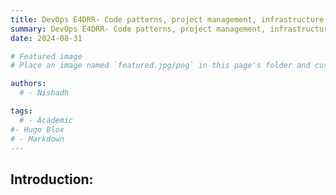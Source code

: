 ```yaml
---
title: DevOps E4DRR- Code patterns, project management, infrastructure, workflow 
summary: DevOps E4DRR- Code patterns, project management, infrastructure, workflow 
date: 2024-08-31

# Featured image
# Place an image named `featured.jpg/png` in this page's folder and customize its options here.

authors:
  # - Nishadh

tags:
  # - Academic
#- Hugo Blox
# - Markdown
---
```


## Introduction:


